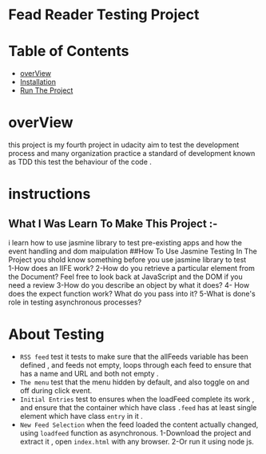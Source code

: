 # Fead Reader Testing Project 
# Table of Contents

* [overView](#overview)
* [Installation](#installation)
* [ Run The Project](#HowToRunTheProject)
 # overView 
this project is my fourth project in udacity aim to test the development process and 
many organization practice a standard of development known as TDD this test the behaviour of the code .
  

  # instructions

 ## What I  Was Learn To Make This Project :-
 i learn how to use jasmine library to test pre-existing apps and how the event handling and dom maipulation
 ##How To Use Jasmine Testing In The Project
 you shold know something before you use jasmine library  to test  
 1-How does an IIFE work?
 2-How do you retrieve a particular element from the Document? Feel free to look back at JavaScript and the DOM if you need a review
 3-How do you describe an object by what it does?
 4- How does the expect function work? What do you pass into it?
 5-What is done's role in testing asynchronous processes?
 
# About Testing 
* `RSS feed` test  it tests to make sure that the allFeeds variable has been defined , and feeds not empty, loops through each feed to ensure that has a name and URL and both not empty .
* `The menu` test that the menu hidden by default, and also toggle on and off during  click event.
* `Initial Entries`  test to ensures when the loadFeed complete its work , and ensure that the container which have class `.feed` 
has at least single element which have class `entry` in it .
* `New Feed Selection`   when  the feed loaded the content actually changed, using `loadfeed` function as asynchronous.
1-Download the project and extract it , open `index.html` with any browser.
2-Or run it using node js.
